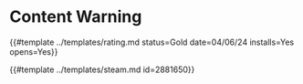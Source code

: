 # Content Warning

{{#template ../templates/rating.md status=Gold date=04/06/24 installs=Yes opens=Yes}}

{{#template ../templates/steam.md id=2881650}}